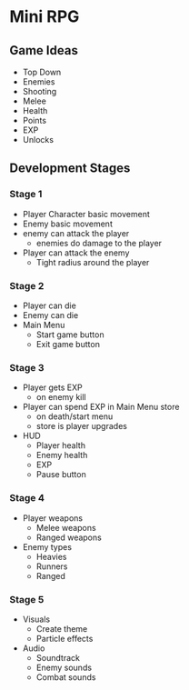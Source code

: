 # Mini RPG

## Game Ideas
 * Top Down
 * Enemies
 * Shooting
 * Melee
 * Health
 * Points
 * EXP
 * Unlocks
 
## Development Stages

### Stage 1
 * Player Character basic movement
 * Enemy basic movement
 * enemy can attack the player
   * enemies do damage to the player
 * Player can attack the enemy
   * Tight radius around the player
   
### Stage 2
 * Player can die
 * Enemy can die
 * Main Menu
   * Start game button
   * Exit game button

### Stage 3
 * Player gets EXP
   * on enemy kill
 * Player can spend EXP in Main Menu store
   * on death/start menu
   * store is player upgrades
 * HUD
   * Player health
   * Enemy health
   * EXP
   * Pause button

### Stage 4
 * Player weapons
   * Melee weapons
   * Ranged weapons
 * Enemy types
   * Heavies
   * Runners
   * Ranged

### Stage 5
 * Visuals
   * Create theme
   * Particle effects
 * Audio
   * Soundtrack
   * Enemy sounds
   * Combat sounds
